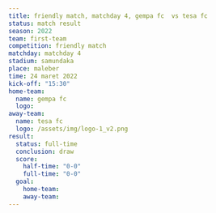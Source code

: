 ```yaml
---
title: friendly match, matchday 4, gempa fc  vs tesa fc
status: match result
season: 2022
team: first-team
competition: friendly match
matchday: matchday 4
stadium: samundaka
place: maleber
time: 24 maret 2022
kick-off: "15:30"
home-team:
  name: gempa fc
  logo: 
away-team:
  name: tesa fc
  logo: /assets/img/logo-1_v2.png
result:
  status: full-time
  conclusion: draw
  score:
    half-time: "0-0"
    full-time: "0-0"
  goal:
    home-team:
    away-team:
---
```

